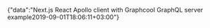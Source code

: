 {"data":"Next.js React Apollo client with Graphcool GraphQL server example2019-09-01T18:06:11+03:00"}
